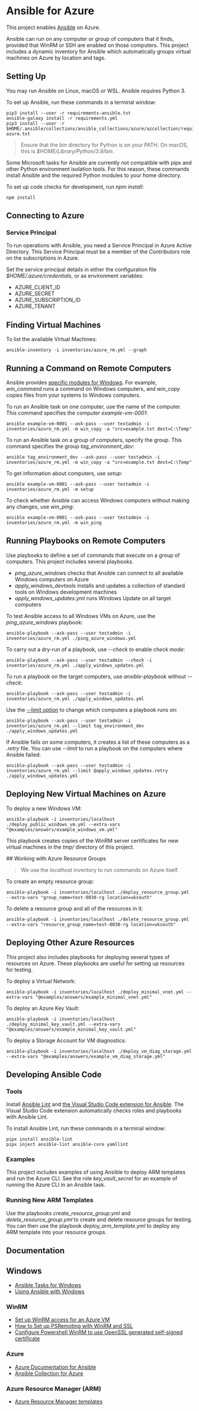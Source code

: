# Ansible for Azure

This project enables [Ansible](https://www.ansible.com/) on Azure.

Ansible can run on any computer or group of computers that it finds, provided that WinRM or SSH are enabled on those computers. This project includes a dynamic inventory for Ansible which automatically groups virtual machines on Azure by location and tags.

## Setting Up

You may run Ansible on Linux, macOS or WSL. Ansible requires Python 3.

To set up Ansible, run these commands in a terminal window:

    pip3 install --user -r requirements-ansible.txt
    ansible-galaxy install -r requirements.yml
    pip3 install --user -r $HOME/.ansible/collections/ansible_collections/azure/azcollection/requirements-azure.txt

> Ensure that the *bin* directory for Python is on your PATH. On macOS, this is *$HOME/Library/Python/3.9/bin*.

Some Microsoft tasks for Ansible are currently not compatible with pipx and other Python environment isolation tools. For this reason, these commands install Ansible and the required Python modules to your home directory.

To set up code checks for development, run *npm install*:

    npm install

## Connecting to Azure

### Service Principal

To run operations with Ansible, you need a Service Principal in Azure Active Directory. This Service Principal must be a member of the *Contributors* role on the subscriptions in Azure.

Set the service principal details in either the configuration file *$HOME/.azure/credentials*, or as environment variables:

- AZURE_CLIENT_ID
- AZURE_SECRET
- AZURE_SUBSCRIPTION_ID
- AZURE_TENANT

## Finding Virtual Machines

To list the available Virtual Machines:

    ansible-inventory -i inventories/azure_rm.yml --graph

## Running a Command on Remote Computers

Ansible provides [specific modules for Windows](https://docs.ansible.com/ansible/latest/collections/ansible/windows/index.html#plugins-in-ansible-windows). For example, *win_command* runs a command on Windows computers, and *win_copy* copies files from your systems to Windows computers.

To run an Ansible task on one computer, use the name of the computer. This command specifies the computer *example-vm-0001*:

    ansible example-vm-0001 --ask-pass --user testadmin -i inventories/azure_rm.yml -m win_copy -a "src=example.txt dest=C:\Temp"

To run an Ansible task on a group of computers, specify the group. This command specifies the group *tag_environment_dev*:

    ansible tag_environment_dev --ask-pass --user testadmin -i inventories/azure_rm.yml -m win_copy -a "src=example.txt dest=C:\Temp"

To get information about computers, use *setup*:

    ansible example-vm-0001 --ask-pass --user testadmin -i inventories/azure_rm.yml -m setup

To check whether Ansible can access Windows computers without making any changes, use *win_ping*:

    ansible example-vm-0001 --ask-pass --user testadmin -i inventories/azure_rm.yml -m win_ping

## Running Playbooks on Remote Computers

Use playbooks to define a set of commands that execute on a group of computers. This project includes several playbooks.

- *ping_azure_windows* checks that Ansible can connect to all available Windows computers on Azure
- *apply_windows_devtools* installs and updates a collection of standard tools on Windows development machines
- *apply_windows_updates.yml* runs Windows Update on all target computers

To test Ansible access to all Windows VMs on Azure, use the *ping_azure_windows* playbook:

    ansible-playbook --ask-pass --user testadmin -i inventories/azure_rm.yml ./ping_azure_windows.yml

To carry out a dry-run of a playbook, use *--check* to enable *check mode*:

    ansible-playbook --ask-pass --user testadmin --check -i inventories/azure_rm.yml ./apply_windows_updates.yml

To run a playbook on the target computers, use *ansible-playbook* without *--check*:

    ansible-playbook --ask-pass --user testadmin -i inventories/azure_rm.yml ./apply_windows_updates.yml

Use the [--limit option](https://docs.ansible.com/ansible/latest/user_guide/intro_patterns.html#patterns-and-ansible-playbook-flags) to change which computers a playbook runs on:

    ansible-playbook --ask-pass --user testadmin -i inventories/azure_rm.yml --limit tag_environment_dev ./apply_windows_updates.yml

If Ansible fails on some computers, it creates a list of these computers as a *.retry* file. You can use *--limit* to run a playbook on the computers where Ansible failed:

    ansible-playbook --ask-pass --user testadmin -i inventories/azure_rm.yml --limit @apply_windows_updates.retry ./apply_windows_updates.yml

## Deploying New Virtual Machines on Azure

To deploy a new Windows VM:

    ansible-playbook -i inventories/localhost ./deploy_public_windows_vm.yml --extra-vars "@examples/answers/example_windows_vm.yml"

This playbook creates copies of the WinRM server certificates for new virtual machines in the *tmp/* directory of this project.

## Working with Azure Resource Groups

> We use the *localhost* inventory to run commands on Azure itself.

To create an empty resource group:

    ansible-playbook -i inventories/localhost ./deploy_resource_group.yml --extra-vars "group_name=test-0030-rg location=uksouth"

To delete a resource group and all of the resources in it:

    ansible-playbook -i inventories/localhost ./delete_resource_group.yml --extra-vars "resource_group_name=test-0030-rg location=uksouth"

## Deploying Other Azure Resources

This project also includes playbooks for deploying several types of resources on Azure. These playbooks are useful for setting up resources for testing.

To deploy a Virtual Network:

    ansible-playbook -i inventories/localhost ./deploy_minimal_vnet.yml --extra-vars "@examples/answers/example_minimal_vnet.yml"

To deploy an Azure Key Vault:

    ansible-playbook -i inventories/localhost ./deploy_minimal_key_vault.yml --extra-vars "@examples/answers/example_minimal_key_vault.yml"

To deploy a Storage Account for VM diagnostics:

    ansible-playbook -i inventories/localhost ./deploy_vm_diag_storage.yml --extra-vars "@examples/answers/example_vm_diag_storage.yml"

## Developing Ansible Code

### Tools

Install [Ansible Lint](https://ansible-lint.readthedocs.io/en/latest/usage.html) and [the Visual Studio Code extension for Ansible](https://marketplace.visualstudio.com/items?itemName=redhat.ansible). The Visual Studio Code extension automatically checks roles and playbooks with Ansible Lint.

To install Ansible Lint, run these commands in a terminal window:

    pipx install ansible-lint
    pipx inject ansible-lint ansible-core yamllint

### Examples

This project includes examples of using Ansible to deploy ARM templates and run the Azure CLI. See the role *key_vault_secret* for an example of running the Azure CLI in an Ansible task.

### Running New ARM Templates

Use the playbooks *create_resource_group.yml* and *delete_resource_group.yml* to create and delete resource groups for testing. You can then use the playbook *deploy_arm_template.yml* to deploy any ARM template into your resource groups.

## Documentation

## Windows

- [Ansible Tasks for Windows](https://docs.ansible.com/ansible/latest/collections/ansible/windows/index.html#plugins-in-ansible-windows)
- [Using Ansible with Windows](https://docs.ansible.com/ansible/latest/user_guide/windows.html)

### WinRM

- [Set up WinRM access for an Azure VM](https://docs.microsoft.com/en-us/azure/virtual-machines/windows/winrm)
- [How to Set up PSRemoting with WinRM and SSL](https://adamtheautomator.com/winrm-ssl/)
- [Configure Powershell WinRM to use OpenSSL generated self-signed certificate](http://vcloud-lab.com/entries/powershell/configure-powershell-winrm-to-use-openssl-generated-self-signed-certificate)

### Azure

- [Azure Documentation for Ansible](https://docs.microsoft.com/en-us/azure/developer/ansible/)
- [Ansible Collection for Azure](https://docs.ansible.com/ansible/latest/collections/azure/azcollection/)

### Azure Resource Manager (ARM)

- [Azure Resource Manager templates](https://docs.microsoft.com/en-gb/azure/azure-resource-manager/templates/)
